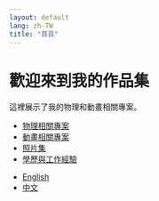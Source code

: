 ```yaml
---
layout: default
lang: zh-TW
title: "首頁"
---
```


# 歡迎來到我的作品集

這裡展示了我的物理和動畫相關專案。

- [物理相關專案](physics.md)
- [動畫相關專案](animation.md)
- [照片集](gallery.md)
- [學歷與工作經驗](experience.md)

<nav>
  <ul>
    <li><a href="/en/">English</a></li>
    <li><a href="/zh-TW/">中文</a></li>
  </ul>
</nav>
